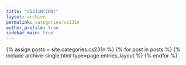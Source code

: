 ```yaml
---
title: "CS231N(CNN)"
layout: archive
permalink: categories/cs231n
author_profile: true
sidebar_main: true
---
```



{% assign posts = site.categories.cs231n %}
{% for post in posts %} {% include archive-single.html type=page.entries_layout %} {% endfor %}
